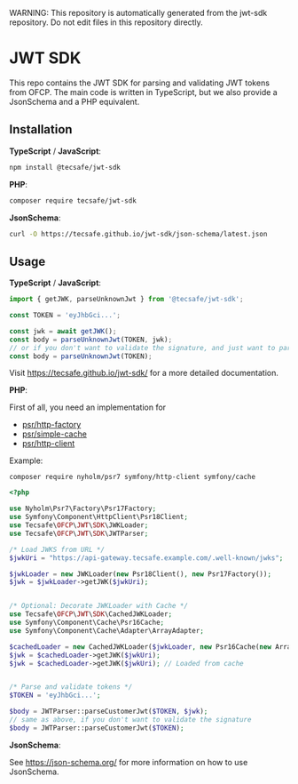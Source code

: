 WARNING: This repository is automatically generated from the jwt-sdk repository.
Do not edit files in this repository directly.

# JWT SDK

This repo contains the JWT SDK for parsing and validating JWT tokens from OFCP. The main code is
written in TypeScript, but we also provide a JsonSchema and a PHP equivalent.

## Installation

**TypeScript** / **JavaScript**:

```sh
npm install @tecsafe/jwt-sdk
```

**PHP**:

```sh
composer require tecsafe/jwt-sdk
```

**JsonSchema**:

```sh
curl -O https://tecsafe.github.io/jwt-sdk/json-schema/latest.json
```

## Usage

**TypeScript** / **JavaScript**:

```typescript
import { getJWK, parseUnknownJwt } from '@tecsafe/jwt-sdk';

const TOKEN = 'eyJhbGci...';

const jwk = await getJWK();
const body = parseUnknownJwt(TOKEN, jwk);
// or if you don't want to validate the signature, and just want to parse the token
const body = parseUnknownJwt(TOKEN);
```

Visit https://tecsafe.github.io/jwt-sdk/ for a more detailed documentation.

**PHP**:

First of all, you need an implementation for 
 - [psr/http-factory](https://packagist.org/providers/psr/http-factory-implementation)
 - [psr/simple-cache](https://packagist.org/providers/psr/simple-cache-implementation)
 - [psr/http-client](https://packagist.org/providers/psr/http-client-implementation)


Example:

```shell
composer require nyholm/psr7 symfony/http-client symfony/cache
```

```php
<?php

use Nyholm\Psr7\Factory\Psr17Factory;
use Symfony\Component\HttpClient\Psr18Client;
use Tecsafe\OFCP\JWT\SDK\JWKLoader;
use Tecsafe\OFCP\JWT\SDK\JWTParser;

/* Load JWKS from URL */
$jwkUri = "https://api-gateway.tecsafe.example.com/.well-known/jwks";

$jwkLoader = new JWKLoader(new Psr18Client(), new Psr17Factory());
$jwk = $jwkLoader->getJWK($jwkUri);


/* Optional: Decorate JWKLoader with Cache */
use Tecsafe\OFCP\JWT\SDK\CachedJWKLoader;
use Symfony\Component\Cache\Psr16Cache;
use Symfony\Component\Cache\Adapter\ArrayAdapter;

$cachedLoader = new CachedJWKLoader($jwkLoader, new Psr16Cache(new ArrayAdapter()));
$jwk = $cachedLoader->getJWK($jwkUri);
$jwk = $cachedLoader->getJWK($jwkUri); // Loaded from cache


/* Parse and validate tokens */
$TOKEN = 'eyJhbGci...';

$body = JWTParser::parseCustomerJwt($TOKEN, $jwk);
// same as above, if you don't want to validate the signature
$body = JWTParser::parseCustomerJwt($TOKEN);
```

**JsonSchema**:

See https://json-schema.org/ for more information on how to use JsonSchema.
